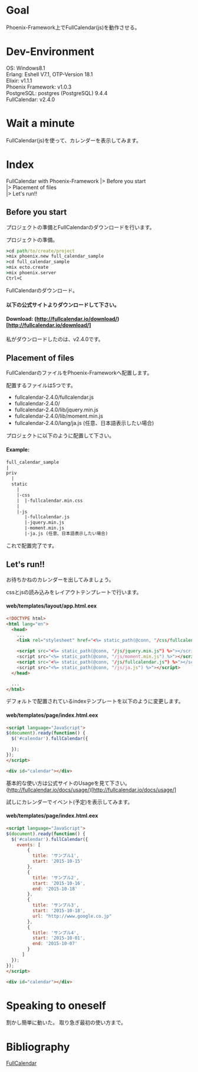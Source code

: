 # Goal
Phoenix-Framework上でFullCalendar(js)を動作させる。

# Dev-Environment
OS: Windows8.1  
Erlang: Eshell V7.1, OTP-Version 18.1  
Elixir: v1.1.1  
Phoenix Framework: v1.0.3  
PostgreSQL: postgres (PostgreSQL) 9.4.4  
FullCalendar: v2.4.0  

# Wait a minute
FullCalendar(js)を使って、カレンダーを表示してみます。

# Index
FullCalendar with Phoenix-Framework 
|> Before you start  
|> Placement of files  
|> Let's run!!  

## Before you start
プロジェクトの準備とFullCalendarのダウンロードを行います。

プロジェクトの準備。

```cmd
>cd path/to/create/project
>mix phoenix.new full_calendar_sample
>cd full_calendar_sample
>mix ecto.create
>mix phoenix.server
Ctrl+C
```

FullCalendarのダウンロード。

#### 以下の公式サイトよりダウンロードして下さい。
#### Download: (http://fullcalendar.io/download/)[http://fullcalendar.io/download/]

私がダウンロードしたのは、v2.4.0です。

## Placement of files
FullCalendarのファイルをPhoenix-Frameworkへ配置します。

配置するファイルは5つです。

- fullcalendar-2.4.0/fullcalendar.js
- fullcalendar-2.4.0/
- fullcalendar-2.4.0/lib/jquery.min.js
- fullcalendar-2.4.0/lib/moment.min.js
- fullcalendar-2.4.0/lang/ja.js (任意、日本語表示したい場合)

プロジェクトに以下のように配置して下さい。

#### Example:

```txt
full_calendar_sample
|
priv
  |
  static
    |
    |-css
    |  |-fullcalendar.min.css
    |
    |-js
       |-fullcalendar.js
       |-jquery.min.js
       |-moment.min.js
       |-ja.js (任意、日本語表示したい場合)
```

これで配置完了です。

## Let's run!!
お待ちかねのカレンダーを出してみましょう。

cssとjsの読み込みをレイアウトテンプレートで行います。

#### web/templates/layout/app.html.eex

```html
<!DOCTYPE html>
<html lang="en">
  <head>
    ...
    <link rel="stylesheet" href="<%= static_path(@conn, "/css/fullcalendar.min.css") %>">

    <script src="<%= static_path(@conn, "/js/jquery.min.js") %>"></script>
    <script src="<%= static_path(@conn, "/js/moment.min.js") %>"></script>
    <script src="<%= static_path(@conn, "/js/fullcalendar.js") %>"></script>
    <script src="<%= static_path(@conn, "/js/ja.js") %>"></script>
  </head>

  ...
</html>
```

デフォルトで配置されているindexテンプレートを以下のように変更します。

#### web/templates/page/index.html.eex

```html
<script language="JavaScript">
$(document).ready(function() {
  $('#calendar').fullCalendar({

  });
});
</script>

<div id="calendar"></div>
```

基本的な使い方は公式サイトのUsageを見て下さい。
(http://fullcalendar.io/docs/usage/)[http://fullcalendar.io/docs/usage/]

試しにカレンダーでイベント(予定)を表示してみます。

#### web/templates/page/index.html.eex

```html
<script language="JavaScript">
$(document).ready(function() {
  $('#calendar').fullCalendar({
    events: [
        {
          title: 'サンプル1',
          start: '2015-10-15'
        },
        {
          title: 'サンプル2',
          start: '2015-10-16',
          end: '2015-10-18'
        },
        {
          title: 'サンプル3',
          start: '2015-10-18',
          url: "http://www.google.co.jp"
        },
        {
          title: 'サンプル4',
          start: '2015-10-01',
          end: '2015-10-07'
        }
      ]
  });
});
</script>

<div id="calendar"></div>
```

# Speaking to oneself
割かし簡単に動いた。
取り急ぎ最初の使い方まで。

# Bibliography
[FullCalendar](http://fullcalendar.io/)